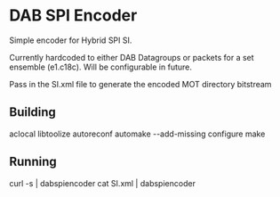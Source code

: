 DAB SPI Encoder
===============

Simple encoder for Hybrid SPI SI.

Currently hardcoded to either DAB Datagroups or packets for a set ensemble (e1.c18c). Will be configurable in future. 

Pass in the SI.xml file to generate the encoded MOT directory bitstream


Building
--------

aclocal
libtoolize
autoreconf
automake --add-missing
configure
make

Running
-------

curl -s <url> | dabspiencoder
cat SI.xml | dabspiencoder 
